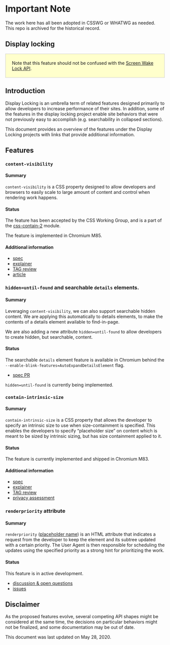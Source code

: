 # Important Note

The work here has all been adopted in CSSWG or WHATWG as needed.  This repo is
archived for the historical record.

## Display locking

<div style="background: #ffffcc; border: 1px solid #ccc; padding: 20px;">
Note that this feature should not be confused with the
<a href="https://github.com/w3c/screen-wake-lock/">Screen Wake Lock API</a>.
</div>

## Introduction

Display Locking is an umbrella term of related features designed primarily to
allow developers to increase performance of their sites. In addition, some of
the features in the display locking project enable site behaviors that were not
previously easy to accomplish (e.g. searchability in collapsed sections).

This document provides an overview of the features under the Display Locking
projects with links that provide additional information.

## Features

### `content-visibility`

#### Summary

`content-visibility` is a CSS property designed to allow developers and browsers
to easily scale to large amount of content and control when rendering work
happens.

#### Status

The feature has been accepted by the CSS Working Group, and is a part of the
[css-contain-2]() module.

The feature is implemented in Chromium M85.

#### Additional information

* [spec](https://www.w3.org/TR/css-contain-2/#content-visibility)
* [explainer](https://github.com/WICG/display-locking/blob/master/explainers/content-visibility.md)
* [TAG review](https://github.com/w3ctag/design-reviews/issues/306)
* [article](web.dev/content-visibility)

### `hidden=until-found` and searchable `details` elements.

#### Summary

Leveraging `content-visibility`, we can also support searchable hidden content.
We are applying this automatically to details elements, to make the contents
of a details element available to find-in-page.

We are also adding a new attribute `hidden=until-found` to allow developers to create
hidden, but searchable, content.

#### Status

The searchable `details` element feature is available in Chromium behind the
`--enable-blink-features=AutoExpandDetailsElement` flag.

* [spec PR](https://github.com/whatwg/html/pull/6466)

`hidden=until-found` is currently being implemented.

### `contain-intrinsic-size`

#### Summary

`contain-intrinsic-size` is a CSS property that allows the developer to specify
an intrinsic size to use when size-containment is specified. This enables the
developers to specify “placeholder size” on content which is meant to be sized
by intrinsic sizing, but has size containment applied to it.

#### Status

The feature is currently implemented and shipped in Chromium M83.

#### Additional information

* [spec](https://www.w3.org/TR/css-sizing-4/#intrinsic-size-override)
* [explainer](https://github.com/WICG/display-locking/blob/master/explainers/contain-intrinsic-size.md)
* [TAG review](https://github.com/w3ctag/design-reviews/issues/437)
* [privacy assessment](https://github.com/WICG/display-locking/blob/master/privacy-assessments/contain-intrinsic-size.md)


### `renderpriority` attribute

#### Summary

`renderpriority` ([placeholder name](https://github.com/WICG/display-locking/issues/200))
is an HTML attribute that indicates a request from the developer to keep the element
and its subtree updated with a certain priority. The User Agent is then responsible for
scheduling the updates using the specified priority as a strong hint for prioritizing
the work.

#### Status

This feature is in active development.

* [discussion & open questions](https://github.com/WICG/display-locking/blob/master/explainers/update-rendering.md)
* [issues](https://github.com/WICG/display-locking/labels/updateRendering)

## Disclaimer

As the proposed features evolve, several competing API shapes might be
considered at the same time, the decisions on particular behaviors might not be
finalized, and some documentation may be out of date.

This document was last updated on May 28, 2020.
